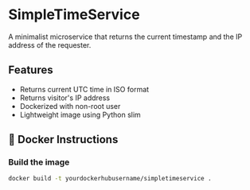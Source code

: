# SimpleTimeService

A minimalist microservice that returns the current timestamp and the IP address of the requester.

##  Features

- Returns current UTC time in ISO format
- Returns visitor's IP address
- Dockerized with non-root user
- Lightweight image using Python slim

## 🐳 Docker Instructions

### Build the image

```bash
docker build -t yourdockerhubusername/simpletimeservice .
